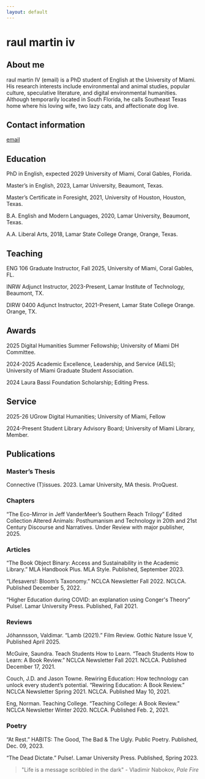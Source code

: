 ```yaml
---
layout: default
---
```


# raul martin iv #

## About me ##

raul martin IV (email) is a PhD student of English at the University of Miami. His research interests include environmental and animal studies, popular culture, speculative literature, and digital environmental humanities. Although temporarily located in South Florida, he calls Southeast Texas home where his loving wife, two lazy cats, and affectionate dog live.

## Contact information 

[email](rxm1934@miami.edu) 

## Education ##

PhD in English, expected 2029 University of Miami, Coral Gables, Florida. 

Master’s in English, 2023, Lamar University, Beaumont, Texas.  

Master’s Certificate in Foresight, 2021, University of Houston, Houston, Texas.  

B.A. English and Modern Languages, 2020, Lamar University, Beaumont, Texas.  

A.A. Liberal Arts, 2018, Lamar State College Orange, Orange, Texas. 

## Teaching ##

ENG 106 Graduate Instructor, Fall 2025, University of Miami, Coral Gables, FL.  

INRW Adjunct Instructor, 2023-Present, Lamar Institute of Technology, Beaumont, TX.   

DIRW 0400 Adjunct Instructor, 2021-Present, Lamar State College Orange. Orange, TX.  

## Awards ##

2025 Digital Humanities Summer Fellowship; University of Miami DH Committee. 

2024-2025 Academic Excellence, Leadership, and Service (AELS); University of Miami Graduate Student Association.

2024 Laura Bassi Foundation Scholarship; Editing Press.

## Service ##

2025-26 UGrow Digital Humanities; University of Miami, Fellow

2024-Present Student Library Advisory Board; University of Miami Library, Member. 

## Publications ##

### Master’s Thesis  

Connective (T)issues. 2023. Lamar University, MA thesis. ProQuest.  
 
### Chapters ###

“The Eco-Mirror in Jeff VanderMeer’s Southern Reach Trilogy” Edited Collection Altered Animals: Posthumanism and Technology in 20th and 21st Century Discourse and Narratives. Under Review with major publisher, 2025.   

### Articles ###

“The Book Object Binary: Access and Sustainability in the Academic Library.” MLA Handbook Plus. MLA Style. Published, September 2023.  

“Lifesavers!: Bloom’s Taxonomy.” NCLCA Newsletter Fall 2022. NCLCA. Published December 5, 2022. 

“Higher Education during COVID: an explanation using Conger's Theory” Pulse!. Lamar University Press. Published, Fall 2021.   

### Reviews ###

Jóhannsson, Valdimar. “Lamb (2021).” Film Review. Gothic Nature Issue V, Published April 2025.  

McGuire, Saundra. Teach Students How to Learn. “Teach Students How to Learn: A Book Review.” NCLCA Newsletter Fall 2021. NCLCA. Published December 17, 2021.  

Couch, J.D. and Jason Towne. Rewiring Education: How technology can unlock every student’s potential. “Rewiring Education: A Book Review.” NCLCA Newsletter Spring 2021. NCLCA. Published May 10, 2021.   

Eng, Norman. Teaching College. “Teaching College: A Book Review.” NCLCA Newsletter Winter 2020. NCLCA. Published Feb. 2, 2021.  


### Poetry ###

“At Rest.” HABITS: The Good, The Bad & The Ugly. Public Poetry. Published, Dec. 09, 2023.  

“The Dead Dictate.” Pulse!. Lamar University Press. Published, Spring 2023.  

> "Life is a message scribbled in the dark" - Vladimir Nabokov, _Pale Fire_  

